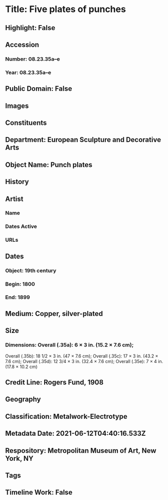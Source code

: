 # Title: Five plates of punches
## Highlight: False
## Accession
### Number: 08.23.35a–e
### Year: 08.23.35a–e
## Public Domain: False
## Images
## Constituents
## Department: European Sculpture and Decorative Arts
## Object Name: Punch plates
## History
## Artist
### Name
### Dates Active
### URLs
## Dates
### Object: 19th century
### Begin: 1800
### End: 1899
## Medium: Copper, silver-plated
## Size
### Dimensions: Overall (.35a): 6 × 3 in. (15.2 × 7.6 cm);
Overall (.35b): 18 1/2 × 3 in. (47 × 7.6 cm);
Overall (.35c): 17 × 3 in. (43.2 × 7.6 cm);
Overall (.35d): 12 3/4 × 3 in. (32.4 × 7.6 cm);
Overall (.35e): 7 × 4 in. (17.8 × 10.2 cm)
## Credit Line: Rogers Fund, 1908
## Geography
## Classification: Metalwork-Electrotype
## Metadata Date: 2021-06-12T04:40:16.533Z
## Respository: Metropolitan Museum of Art, New York, NY
## Tags
## Timeline Work: False